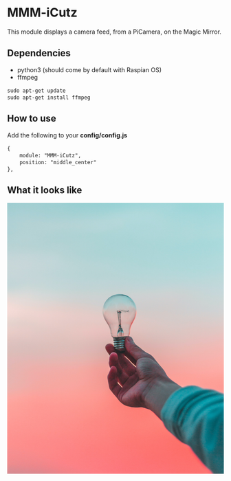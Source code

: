 # MMM-iCutz

This module displays a camera feed, from a PiCamera, on the Magic Mirror.

## Dependencies

- python3 (should come by default with Raspian OS)
- ffmpeg

```
sudo apt-get update
sudo apt-get install ffmpeg
```

## How to use

Add the following to your **config/config.js**

```
{
    module: "MMM-iCutz",
    position: "middle_center"
},
```

## What it looks like

![image info](screen_capture.jpg)
